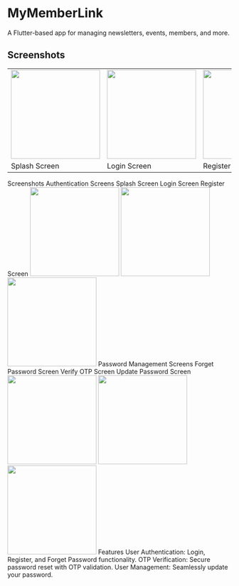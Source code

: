 # MyMemberLink
A Flutter-based app for managing newsletters, events, members, and more.

<h2>Screenshots</h2>

<table>
  <tr>
    <td><img src="https://github.com/user-attachments/assets/splash.png" width="200"></td>
    <td><img src="https://github.com/user-attachments/assets/login.png" width="200"></td>
    <td><img src="https://github.com/user-attachments/assets/register.png" width="200"></td>
  </tr>
  <tr>
    <td>Splash Screen</td>
    <td>Login Screen</td>
    <td>Register Screen</td>
  </tr>
</table>

Screenshots
Authentication Screens
Splash Screen	Login Screen	Register Screen
<img src="https://github.com/user-attachments/assets/369b9207-3df2-4623-87ea-f08d6f039fdb" width="200">	<img src="https://github.com/user-attachments/assets/24ccedaf-f35f-45ca-981b-7b88c1558ede" width="200">	<img src="https://github.com/user-attachments/assets/10e9328c-935e-4f13-930b-84b55a6c1f57" width="200">
Password Management Screens
Forget Password Screen	Verify OTP Screen	Update Password Screen
<img src="https://github.com/user-attachments/assets/a98a9653-eb50-42b0-9184-46de98ab9ddd" width="200">	<img src="https://github.com/user-attachments/assets/d001ddab-565b-438d-a50d-0f593ed1fcfe" width="200">	<img src="https://github.com/user-attachments/assets/99fdf30c-cb3c-444a-9da1-97e4d8099488" width="200">
Features
User Authentication: Login, Register, and Forget Password functionality.
OTP Verification: Secure password reset with OTP validation.
User Management: Seamlessly update your password.



